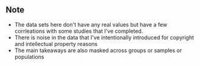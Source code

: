 ## Note 
- The data sets here don't have any real values but have a few corrleations with some studies that I've completed.
- There is noise in the data that I've intentionally introduced for copyright and intellectual property reasons
- The main takeaways are also masked across groups or samples or populations
 